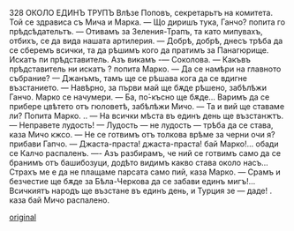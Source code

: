 ﻿328	ОКОЛО ЕДИНЪ ТРУПЪ
Влѣзе Поповъ, секретарьтъ на комитета. Той се здрависа съ Мича и Марка.
— Що диришъ тука, Ганчо? попита го прѣдсѣдательтъ.
— Отивамъ за Зеления-Трапъ, та като мипувахъ, отбихъ, се да вида нашата артилерия.
— Добрѣ, добрѣ, днесъ трѣба да се сберемъ всички, та да рѣшимъ кого да пратимъ за Панагюрище. Искатъ пи прѣдставитель. Азъ викамъ -— Соколова.
— Какъвъ прѣдставитель ни искатъ ? попита Марко.
— Да се намѣри на главното събрание?
— Джанъмъ, тамъ ще се рѣшава кога да се вдигне възстанието.
— Навѣрно, за първи май ще бѫде рѣшено, забѣлѣжи Ганчо.
Марко се начумери.
— Ба, по́-късно ще бѫде... Варимъ да се прибере цвѣтето отъ гюловетѣ, забѣлѣжи Мичо.
— Та и вий ще ставаме ли? Попита Марко. ..
— На всички мѣста въ единъ день ще възстанжтъ.
— Неправете лудость!
— Лудость — не лудость — трѣба да се става, каза Мичо кжсо.
— Не се готвимъ отъ толкова врѣме за черни очи я? прибави Гапчо.
— Джаста-праста! джаста-праста! бай Марко!... обади се Калчо распаленъ.
—- Азъ разбирамъ, че ний се готвимъ само да се бранимъ отъ башибозуци, додѣто видимъ какво става около насъ... Страхъ ме е да не плащаме парсата само пий, каза Марко.
— Срамъ и безчестие ще бѫде за Бѣла-Черкова да се забави единъ мигъ!... Всичкиятъ народъ ще възстане въ единъ день, и Турция зе — даде! . каза бай Мичо распалено.

[original](images/367.jpg)